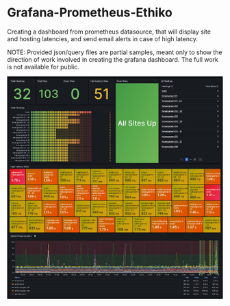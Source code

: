 # Grafana-Prometheus-Ethiko
Creating a dashboard from prometheus datasource, that will display site and hosting latencies, and send email alerts in case of high latency.

NOTE: Provided json/query files are partial samples, meant only to show the direction of work involved in creating the grafana dashboard. The full work is not available for public.

![Grafana Dashboard for Prometheus-Ethiko gig](https://github.com/UsmanKaisserMoghal/Grafana-Prometheus-Ethiko/blob/main/images/Hostings%20-%20High%20Latency.png?raw=true)
